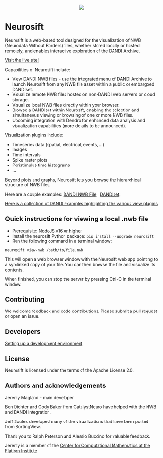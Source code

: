 <p align="center">
  <img src="https://github.com/flatironinstitute/neurosift/assets/844306/6fbc4e77-c16f-4b3e-b136-33d192ec1d94">
</p>

# Neurosift

Neurosift is a web-based tool designed for the visualization of NWB (Neurodata Without Borders) files, whether stored locally or hosted remotely, and enables interactive exploration of the [DANDI Archive](https://dandiarchive.org/).

[Visit the live site!](https://flatironinstitute.github.io/neurosift)

Capabilities of Neurosift include:
- View DANDI NWB files - use the integrated menu of DANDI Archive to launch Neurosift from any NWB file asset within a public or embargoed DANDIset.
- Visualize remote NWB files hosted on non-DANDI web servers or cloud storage.
- Visualize local NWB files directly within your browser.
- Browse a DANDIset within Neurosift, enabling the selection and simultaneous viewing or browsing of one or more NWB files.
- Upcoming integration with Dendro for enhanced data analysis and visualization capabilities (more details to be announced).

Visualization plugins include:
- Timeseries data (spatial, electrical, events, ...)
- Images
- Time intervals
- Spike raster plots
- Peristimulus time histograms
- ...

Beyond plots and graphs, Neurosift lets you browse the hierarchical structure of NWB files.

Here are a couple examples: [DANDI NWB File](https://flatironinstitute.github.io/neurosift/?p=/nwb&url=https://api.dandiarchive.org/api/assets/50b43c75-686f-4d06-acf2-cd0b1b42e8be/download/&dandisetId=000402&dandisetVersion=0.230307.2132) | [DANDIset](https://flatironinstitute.github.io/neurosift/?p=/dandiset&dandisetId=000402&dandisetVersion=0.230307.2132).

[Here is a collection of DANDI examples highlighting the various view plugins](https://github.com/flatironinstitute/neurosift/wiki/Neurosift-DANDI-Examples)

## Quick instructions for viewing a local .nwb file

* Prerequisite: [NodeJS v16 or higher](https://nodejs.org/en/download)
* Install the neurosift Python package: `pip install --upgrade neurosift`
* Run the following command in a terminal window:

```bash
neurosift view-nwb /path/to/file.nwb
```

This will open a web browser window with the Neurosift web app pointing to a symlinked copy of your file. You can then browse the file and visualize its contents.

When finished, you can stop the server by pressing Ctrl-C in the terminal window.

## Contributing

We welcome feedback and code contributions. Please submit a pull request or open an issue.

## Developers

[Setting up a development environment](./doc/development.md)

## License

Neurosift is licensed under the terms of the Apache License 2.0.

## Authors and acknowledgements

Jeremy Magland - main developer

Ben Dichter and Cody Baker from CatalystNeuro have helped with the NWB and DANDI integration. 

Jeff Soules developed many of the visualizations that have been ported from SortingView.

Thank you to Ralph Peterson and Alessio Buccino for valuable feedback.

Jeremy is a member of the [Center for Computational Mathematics at the Flatiron Institute](https://www.simonsfoundation.org/flatiron/center-for-computational-mathematics/)
